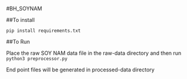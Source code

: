 
#BH_SOYNAM

##To install

`pip install requirements.txt`

##To Run

Place the raw SOY NAM data file in the raw-data directory and 
then run
`python3 preprocessor.py`

End point files will be generated in processed-data directory
